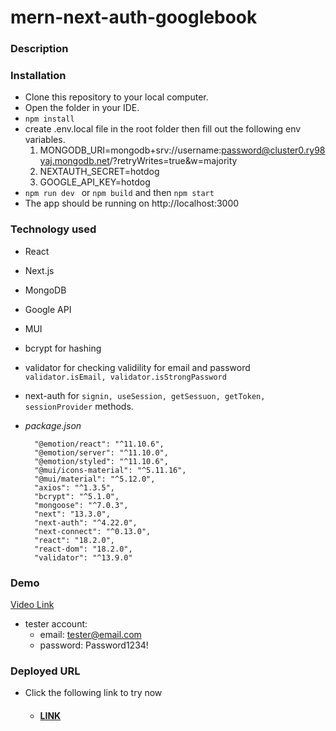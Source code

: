 # mern-next-auth-googlebook

### Description

### Installation

- Clone this repository to your local computer.
- Open the folder in your IDE.
- `npm install`
- create .env.local file in the root folder then fill out the following env variables.
  1. MONGODB_URI=mongodb+srv://username:password@cluster0.ry98yaj.mongodb.net/?retryWrites=true&w=majority
  2. NEXTAUTH_SECRET=hotdog
  3. GOOGLE_API_KEY=hotdog
- `npm run dev ` or `npm build` and then `npm start`
- The app should be running on http://localhost:3000

### Technology used

- React
- Next.js
- MongoDB
- Google API
- MUI
- bcrypt for hashing
- validator for checking validility for email and password `validator.isEmail, validator.isStrongPassword`
- next-auth for `signin, useSession, getSessuon, getToken, sessionProvider` methods.

- _package.json_
  ```
    "@emotion/react": "^11.10.6",
    "@emotion/server": "^11.10.0",
    "@emotion/styled": "^11.10.6",
    "@mui/icons-material": "^5.11.16",
    "@mui/material": "^5.12.0",
    "axios": "^1.3.5",
    "bcrypt": "^5.1.0",
    "mongoose": "^7.0.3",
    "next": "13.3.0",
    "next-auth": "^4.22.0",
    "next-connect": "^0.13.0",
    "react": "18.2.0",
    "react-dom": "18.2.0",
    "validator": "^13.9.0"
  ```

### Demo
<a href="https://watch.screencastify.com/v/1dSyaJ7pKGLxgy5Omv5Q">Video Link</a>
- tester account:
  - email: tester@email.com
  - password: Password1234!

### Deployed URL

- Click the following link to try now
  - #### [LINK](https://mern-next-auth-googlebook.vercel.app/)
